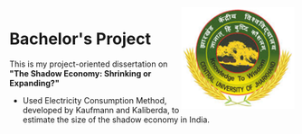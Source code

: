 <img align="right" width="200" height="180" src="CUJ Logo.png">

# Bachelor's Project
This is my project-oriented dissertation on **"The Shadow Economy: Shrinking or Expanding?"**
- Used Electricity Consumption Method, developed by Kaufmann and Kaliberda, to estimate the size of the shadow economy in India.
